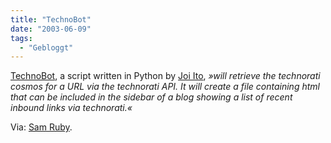 ```yaml
---
title: "TechnoBot"
date: "2003-06-09"
tags:
  - "Gebloggt"
---
```


[TechnoBot](http://joi.ito.com/joiwiki/TechnoBot "TechnoBot - Joi Ito Wiki"), a script written in Python by [Joi Ito](http://joi.ito.com/), _»will retrieve the technorati cosmos for a URL via the technorati API. It will create a file containing html that can be included in the sidebar of a blog showing a list of recent inbound links via technorati.«_

Via: [Sam Ruby](http://www.intertwingly.net/blog/1452.html "Sam Ruby Weblog").
